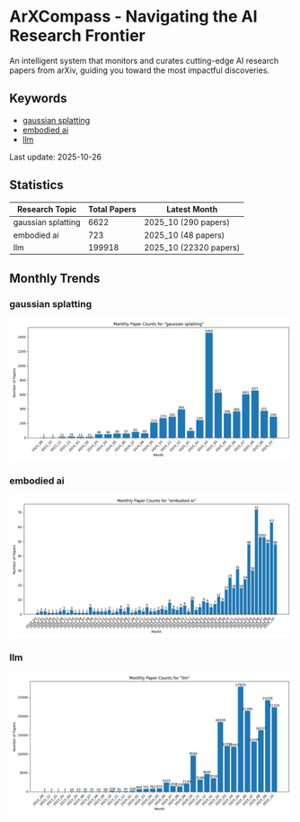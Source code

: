 # ArXCompass - Navigating the AI Research Frontier
An intelligent system that monitors and curates cutting-edge AI research papers from arXiv, guiding you toward the most impactful discoveries.

## Keywords

- [gaussian splatting](gaussian_splatting/)
- [embodied ai](embodied_ai/)
- [llm](llm/)

Last update: 2025-10-26

## Statistics

| Research Topic | Total Papers | Latest Month |
| --- | --- | --- |
| gaussian splatting | 6622 | 2025_10 (290 papers) |
| embodied ai | 723 | 2025_10 (48 papers) |
| llm | 199918 | 2025_10 (22320 papers) |

## Monthly Trends

### gaussian splatting

![Monthly Paper Counts for gaussian splatting](gaussian_splatting/monthly_stats.png)

### embodied ai

![Monthly Paper Counts for embodied ai](embodied_ai/monthly_stats.png)

### llm

![Monthly Paper Counts for llm](llm/monthly_stats.png)

